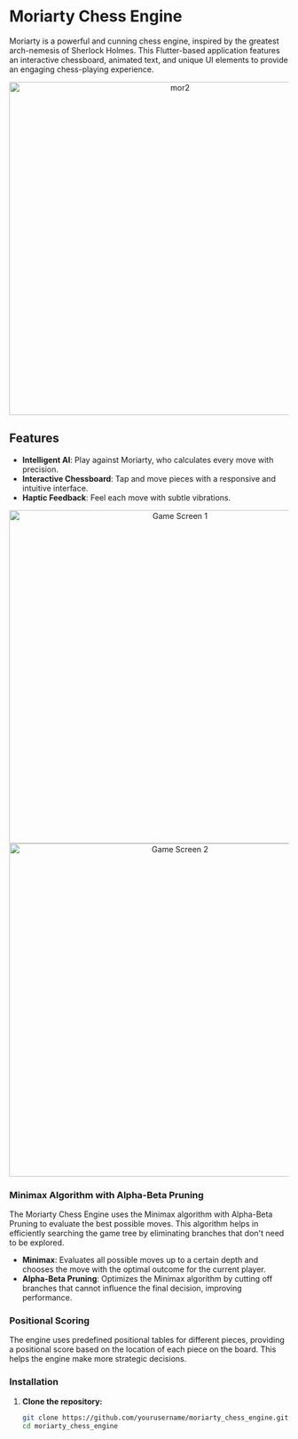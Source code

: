 # Moriarty Chess Engine

Moriarty is a powerful and cunning chess engine, inspired by the greatest arch-nemesis of Sherlock Holmes. This Flutter-based application features an interactive chessboard, animated text, and unique UI elements to provide an engaging chess-playing experience.

<p align="center">
  <img src="https://github.com/xajxatel/moriarty_chess_engine/assets/137952206/ac1ba677-783c-4dc0-a369-775a5b5e8816" alt="mor2" height="600">
</p>

## Features

- **Intelligent AI**: Play against Moriarty, who calculates every move with precision.
- **Interactive Chessboard**: Tap and move pieces with a responsive and intuitive interface.
- **Haptic Feedback**: Feel each move with subtle vibrations.

<p align="center">
  <img src="https://github.com/xajxatel/moriarty_chess_engine/assets/137952206/de9d88d1-f93a-4232-a019-69fb5781e044" alt="Game Screen 1" height="600">
  <img src="https://github.com/xajxatel/moriarty_chess_engine/assets/137952206/cd381f18-172e-474c-8e1d-1d64b7632b3e" alt="Game Screen 2" height="600">
</p>

### Minimax Algorithm with Alpha-Beta Pruning

The Moriarty Chess Engine uses the Minimax algorithm with Alpha-Beta Pruning to evaluate the best possible moves. This algorithm helps in efficiently searching the game tree by eliminating branches that don't need to be explored.

- **Minimax**: Evaluates all possible moves up to a certain depth and chooses the move with the optimal outcome for the current player.
- **Alpha-Beta Pruning**: Optimizes the Minimax algorithm by cutting off branches that cannot influence the final decision, improving performance.

### Positional Scoring

The engine uses predefined positional tables for different pieces, providing a positional score based on the location of each piece on the board. This helps the engine make more strategic decisions.

### Installation

1. **Clone the repository:**

   ```sh
   git clone https://github.com/yourusername/moriarty_chess_engine.git
   cd moriarty_chess_engine
